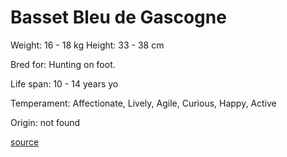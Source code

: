 # Basset Bleu de Gascogne

Weight: 16 - 18 kg
Height: 33 - 38 cm

Bred for: Hunting on foot.

Life span: 10 - 14 years yo

Temperament: Affectionate, Lively, Agile, Curious, Happy, Active

Origin: not found

[source](https://api.thedogapi.com/v1/breeds/29)
